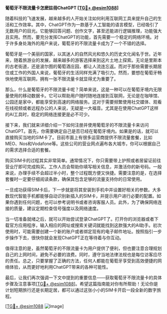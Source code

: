 **葡萄牙不限流量卡怎麽註冊ChatGPT [[TG💪+ @esim1088](https://t.me/s/esim1088)]**

随着科技的飞速发展，越来越多的人开始关注如何利用互联网工具来提升自己的生活和工作效率。其中，ChatGPT作为一款基于人工智能的语言模型，已经吸引了无数用户的目光。它能够回答问题、创作文字，甚至还能进行逻辑推理，功能强大且实用。然而，要充分发挥ChatGPT的功能，首先需要一个稳定的网络环境。对于许多身处海外的用户来说，葡萄牙的不限流量卡成为了一个不错的选择。

葡萄牙是一个美丽的国家，以其迷人的自然风光和悠久的历史文化闻名于世。近年来，随着旅游业的发展，越来越多的游客选择来到这片土地上探索。无论是里斯本的古老街道，还是波尔图的葡萄酒庄园，都让人流连忘返。而对于那些需要长期居住或工作的外国人来说，葡萄牙的生活同样充满了吸引力。然而，要想在葡萄牙畅快地使用互联网，拥有一张不限流量卡就显得尤为重要了。

那么，什么是葡萄牙的不限流量卡呢？简单来说，这是一种可以在葡萄牙境内无限量使用的移动数据卡。它可以帮助用户随时随地连接到互联网，无论是在咖啡馆、公园还是家中，都能享受到高速的网络服务。这对于需要频繁使用社交媒体、观看在线视频或者远程办公的人来说，无疑是一大福音。尤其是在使用ChatGPT这样的AI工具时，稳定的网络连接更是必不可少。

接下来，我们就来详细介绍一下如何注册并使用葡萄牙的不限流量卡来访问ChatGPT。首先，你需要确定自己是否已经在葡萄牙境内。如果是的话，就可以直接购买当地的SIM卡了。目前市面上有很多运营商提供不限流量套餐，比如MEO、Nos和Vodafone等。这些公司的营业网点遍布各大城市，你可以根据自己的需求选择合适的套餐。

购买SIM卡的过程其实非常简单。通常情况下，你只需要带上护照或者居留证前往营业厅即可完成购买。工作人员会帮助你填写相关信息，并激活你的新号码。一般来说，办理手续不会超过半小时，整个过程既方便又快捷。需要注意的是，在选择套餐时一定要仔细阅读条款，确保其包含足够的流量支持你的日常使用。

一旦成功获得SIM卡后，下一步就是将其安装到手机中并设置好相关的参数。大多数现代智能手机都能够自动识别新插入的SIM卡，并提示用户进行必要的配置。如果你遇到任何问题，也可以参考说明书或者咨询客服人员。此外，为了确保网络连接的质量，建议定期检查信号强度以及网络速度。

当一切准备就绪之后，就可以开始尝试登录ChatGPT了。打开你的浏览器或者下载官方应用程序，输入相应的网址或搜索关键词就能找到这款强大的AI助手。初次使用时，可能需要创建一个新的账户或者绑定现有的电子邮件地址。按照指引一步步操作下去，很快你就会发现ChatGPT正在等待着与你互动。

值得注意的是，虽然葡萄牙的不限流量卡为用户提供了便利，但也要注意合理规划自己的上网时间，避免不必要的浪费。同时，遵守当地法律法规也是每位访客应尽的责任。总之，只要掌握了正确的方法，任何人都能在葡萄牙享受到高效便捷的网络体验，从而更好地利用ChatGPT带来的各种可能性。

最后，让我们再次强调一下文中提到的重要信息——获取葡萄牙不限流量卡的具体步骤及注意事项[[TG💪+ @esim1088](https://t.me/s/esim1088)]。希望这篇指南能对你有所帮助！无论你是计划短期旅行还是长期定居，都可以通过这张小小的SIM卡开启一段全新的数字旅程。

[[TG💪+ @esim1088](https://t.me/s/esim1088) ![Image](https://i.postimg.cc/4NQfJmqS/Snipaste-2025-05-13-00-14-12.png)]